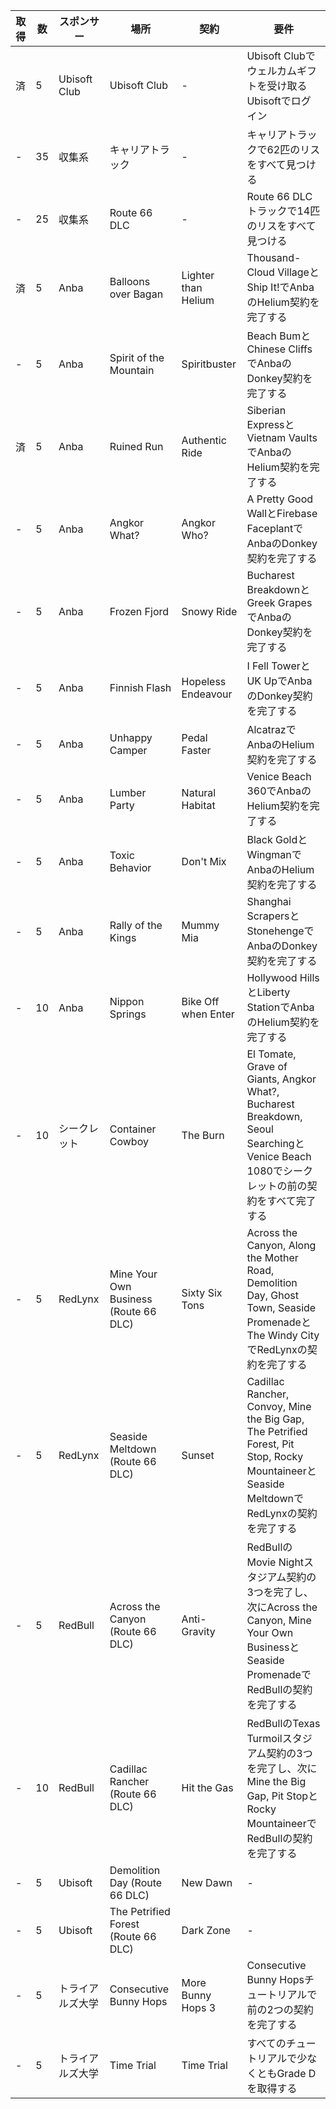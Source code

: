 |取得|数| スポンサー            | 場所                               | 契約                | 要件                                                                 |
|-|-|-----------------------|------------------------------------|---------------------|----------------------------------------------------------------------|
|済|5| Ubisoft Club          | Ubisoft Club                       | -                   | Ubisoft Clubでウェルカムギフトを受け取る<br>Ubisoftでログイン       |
|-|35| 収集系       | キャリアトラック                   | -                   | キャリアトラックで62匹のリスをすべて見つける                         |
|-|25| 収集系       | Route 66 DLC                       | -                   | Route 66 DLCトラックで14匹のリスをすべて見つける                     |
|済|5| Anba                  | Balloons over Bagan                | Lighter than Helium | Thousand-Cloud VillageとShip It!でAnbaのHelium契約を完了する         |
|-|5| Anba                  | Spirit of the Mountain             | Spiritbuster        | Beach BumとChinese CliffsでAnbaのDonkey契約を完了する                |
|済|5| Anba                  | Ruined Run                         | Authentic Ride      | Siberian ExpressとVietnam VaultsでAnbaのHelium契約を完了する         |
|-|5| Anba                  | Angkor What?                       | Angkor Who?         | A Pretty Good WallとFirebase FaceplantでAnbaのDonkey契約を完了する   |
|-|5| Anba                  | Frozen Fjord                       | Snowy Ride          | Bucharest BreakdownとGreek GrapesでAnbaのDonkey契約を完了する        |
|-|5| Anba                  | Finnish Flash                      | Hopeless Endeavour  | I Fell TowerとUK UpでAnbaのDonkey契約を完了する                      |
|-|5| Anba                  | Unhappy Camper                     | Pedal Faster        | AlcatrazでAnbaのHelium契約を完了する                                  |
|-|5| Anba                  | Lumber Party                       | Natural Habitat     | Venice Beach 360でAnbaのHelium契約を完了する                         |
|-|5| Anba                  | Toxic Behavior                     | Don't Mix           | Black GoldとWingmanでAnbaのHelium契約を完了する                      |
|-|5| Anba                  | Rally of the Kings                 | Mummy Mia           | Shanghai ScrapersとStonehengeでAnbaのDonkey契約を完了する            |
|-|10| Anba                  | Nippon Springs                     | Bike Off when Enter | Hollywood HillsとLiberty StationでAnbaのHelium契約を完了する         |
|-|10| シークレット         | Container Cowboy                   | The Burn            | El Tomate, Grave of Giants, Angkor What?, Bucharest Breakdown, Seoul SearchingとVenice Beach 1080でシークレットの前の契約をすべて完了する |
|-|5| RedLynx               | Mine Your Own Business (Route 66 DLC) | Sixty Six Tons    | Across the Canyon, Along the Mother Road, Demolition Day, Ghost Town, Seaside PromenadeとThe Windy CityでRedLynxの契約を完了する |
|-|5| RedLynx               | Seaside Meltdown (Route 66 DLC)    | Sunset              | Cadillac Rancher, Convoy, Mine the Big Gap, The Petrified Forest, Pit Stop, Rocky MountaineerとSeaside MeltdownでRedLynxの契約を完了する |
|-|5| RedBull               | Across the Canyon (Route 66 DLC)   | Anti-Gravity        | RedBullのMovie Nightスタジアム契約の3つを完了し、次にAcross the Canyon, Mine Your Own BusinessとSeaside PromenadeでRedBullの契約を完了する |
|-|10| RedBull               | Cadillac Rancher (Route 66 DLC)    | Hit the Gas         | RedBullのTexas Turmoilスタジアム契約の3つを完了し、次にMine the Big Gap, Pit StopとRocky MountaineerでRedBullの契約を完了する |
|-|5| Ubisoft               | Demolition Day (Route 66 DLC)      | New Dawn            | -                                                                    |
|-|5| Ubisoft               | The Petrified Forest (Route 66 DLC)| Dark Zone           | -                                                                    |
|-|5| トライアルズ大学  | Consecutive Bunny Hops             | More Bunny Hops 3   | Consecutive Bunny Hopsチュートリアルで前の2つの契約を完了する       |
|-|5| トライアルズ大学  | Time Trial                         | Time Trial          | すべてのチュートリアルで少なくともGrade Dを取得する                 |
